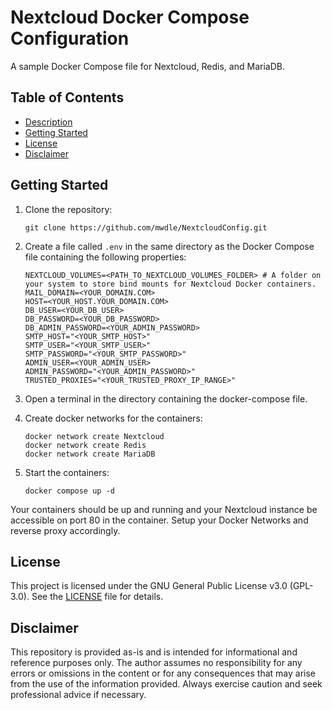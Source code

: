 # Nextcloud Docker Compose Configuration  

A sample Docker Compose file for Nextcloud, Redis, and MariaDB.  

## Table of Contents  

* [Description](#nextcloud-docker-compose-configuration)  
* [Getting Started](#getting-started)  
* [License](#license)  
* [Disclaimer](#disclaimer)  

## Getting Started  

1. Clone the repository:  

    ```shell
    git clone https://github.com/mwdle/NextcloudConfig.git
    ```  

2. Create a file called ```.env``` in the same directory as the Docker Compose file containing the following properties:  

    ```properties
    NEXTCLOUD_VOLUMES=<PATH_TO_NEXTCLOUD_VOLUMES_FOLDER> # A folder on your system to store bind mounts for Nextcloud Docker containers.
    MAIL_DOMAIN=<YOUR_DOMAIN.COM>
    HOST=<YOUR_HOST.YOUR_DOMAIN.COM>
    DB_USER=<YOUR_DB_USER>
    DB_PASSWORD=<YOUR_DB_PASSWORD>
    DB_ADMIN_PASSWORD=<YOUR_ADMIN_PASSWORD>
    SMTP_HOST="<YOUR_SMTP_HOST>"
    SMTP_USER="<YOUR_SMTP_USER>"
    SMTP_PASSWORD="<YOUR_SMTP_PASSWORD>"
    ADMIN_USER=<YOUR_ADMIN_USER>
    ADMIN_PASSWORD="<YOUR_ADMIN_PASSWORD>"
    TRUSTED_PROXIES="<YOUR_TRUSTED_PROXY_IP_RANGE>"
    ```  

3. Open a terminal in the directory containing the docker-compose file.  
4. Create docker networks for the containers:  

    ```shell
    docker network create Nextcloud
    docker network create Redis
    docker network create MariaDB
    ```  

5. Start the containers:  

    ```shell
    docker compose up -d
    ```  

Your containers should be up and running and your Nextcloud instance be accessible on port 80 in the container. Setup your Docker Networks and reverse proxy accordingly.  

## License  

This project is licensed under the GNU General Public License v3.0 (GPL-3.0). See the [LICENSE](LICENSE.txt) file for details.  

## Disclaimer  

This repository is provided as-is and is intended for informational and reference purposes only. The author assumes no responsibility for any errors or omissions in the content or for any consequences that may arise from the use of the information provided. Always exercise caution and seek professional advice if necessary.  
